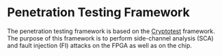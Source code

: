 # Penetration Testing Framework

The penetration testing framework is based on the [Cryptotest](../crypto/cryptotest/README.md) framework.
The purpose of this framework is to perform side-channel analysis (SCA) and fault injection (FI) attacks on the FPGA as well as on the chip.
